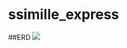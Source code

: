 # ssimille_express

##ERD
<img src="https://user-images.githubusercontent.com/86703264/197113223-b1aed3ed-f795-4b27-8a34-1229fbd8b0d0.png">
